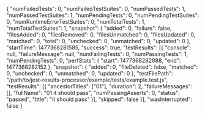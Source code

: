 {
	"numFailedTests": 0,
	"numFailedTestSuites": 0,
	"numPassedTests": 1,
	"numPassedTestSuites": 1,
	"numPendingTests": 0,
	"numPendingTestSuites": 0,
	"numRuntimeErrorTestSuites": 0,
	"numTotalTests": 1,
	"numTotalTestSuites": 1,
	"snapshot": {
		"added": 0,
		"failure": false,
		"filesAdded": 0,
		"filesRemoved": 0,
		"filesUnmatched": 0,
		"filesUpdated": 0,
		"matched": 0,
		"total": 0,
		"unchecked": 0,
		"unmatched": 0,
		"updated": 0
	},
	"startTime": 1477368281585,
	"success": true,
	"testResults": [{
		"console": null,
		"failureMessage": null,
		"numFailingTests": 0,
		"numPassingTests": 1,
		"numPendingTests": 0,
		"perfStats": {
			"start": 1477368282088,
			"end": 1477368282152
		},
		"snapshot": {
			"added": 0,
			"fileDeleted": false,
			"matched": 0,
			"unchecked": 0,
			"unmatched": 0,
			"updated": 0
		},
		"testFilePath": "/path/to/jest-results-processor/example/tests/example.test.js",
		"testResults": [{
			"ancestorTitles": ["01"],
			"duration": 2,
			"failureMessages": [],
			"fullName": "01 it should pass",
			"numPassingAsserts": 0,
			"status": "passed",
			"title": "it should pass"
		}],
		"skipped": false
	}],
	"wasInterrupted": false
}
